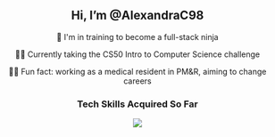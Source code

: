 <div align="center">
  
  ## **Hi, I’m @AlexandraC98**
  
  <p> 🥷 I'm in training to become a full-stack ninja </p>
  <p> 👩‍💻 Currently taking the CS50 Intro to Computer Science challenge </p>
  <p> 👩‍⚕️ Fun fact: working as a medical resident in PM&R, aiming to change careers </p>
  
  ### Tech Skills Acquired So Far
  <a href="https://skillicons.dev">
    <img src="https://skillicons.dev/icons?i=py,c,html,css,flask,git,github,replit,md,bash,vscode" />
  </a>
  
</div>

<!---
AlexandraC98/AlexandraC98 is a ✨ special ✨ repository because its `README.md` (this file) appears on your GitHub profile.
You can click the Preview link to take a look at your changes.
--->
